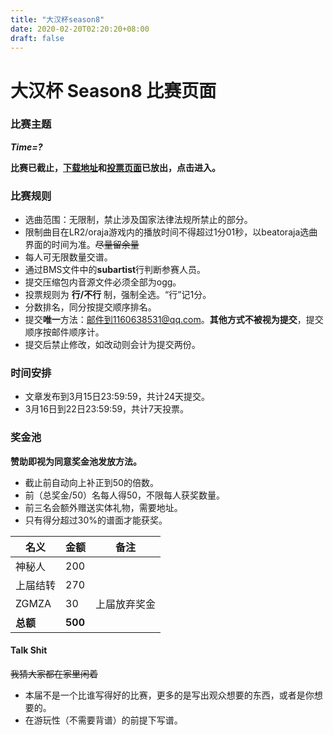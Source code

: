 ```yaml
---
title: "大汉杯season8"
date: 2020-02-20T02:20:20+08:00
draft: false
---
```


# 大汉杯 Season8 比赛页面

### 比赛主题
_**Time=?**_

**比赛已截止，[下载地址](https://cosmiccat-my.sharepoint.com/:f:/g/personal/hakula_cosmiccat_net/EuLMmQegWOdDmjmj-LSwjHgBLwWRvfEyPOtnmyofufTZEQ?e=xqKYAJ)和[投票页面](https://tp.wjx.top/jq/64618629.aspx)已放出，点击进入。**


### 比赛规则
- 选曲范围：无限制，禁止涉及国家法律法规所禁止的部分。
- 限制曲目在LR2/oraja游戏内的播放时间不得超过1分01秒，以beatoraja选曲界面的时间为准。~~尽量留余量~~
- 每人可无限数量交谱。
- 通过BMS文件中的**subartist**行判断参赛人员。
- 提交压缩包内音源文件必须全部为ogg。
- 投票规则为 **行/不行** 制，强制全选。“行”记1分。
- 分数排名，同分按提交顺序排名。
- 提交**唯一**方法：邮件到1160638531@qq.com。**其他方式不被视为提交**，提交顺序按邮件顺序计。
- 提交后禁止修改，如改动则会计为提交两份。

### 时间安排
- 文章发布到3月15日23:59:59，共计24天提交。
- 3月16日到22日23:59:59，共计7天投票。

### 奖金池 
**赞助即视为同意奖金池发放方法。** 
- 截止前自动向上补正到50的倍数。  
- 前（总奖金/50）名每人得50，不限每人获奖数量。  
- 前三名会额外赠送实体礼物，需要地址。  
- 只有得分超过30%的谱面才能获奖。

名义 | 金额 | 备注
--- | --- | ---
神秘人 | 200 | 
上届结转 | 270 | 
ZGMZA | 30 | 上届放弃奖金
**总额** | **500** | 

####  Talk Shit
~~我猜大家都在家里闲着~~ 
- 本届不是一个比谁写得好的比赛，更多的是写出观众想要的东西，或者是你想要的。
- 在游玩性（不需要背谱）的前提下写谱。 
